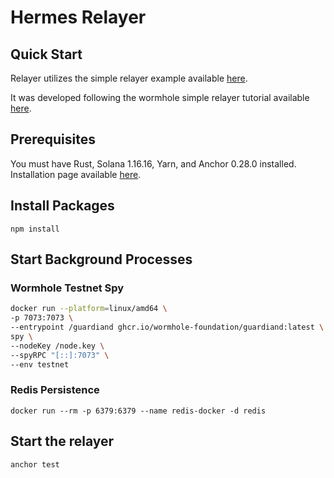 # Hermes Relayer

## Quick Start

Relayer utilizes the simple relayer example available [here](https://github.com/wormhole-foundation/relayer-engine/tree/main/examples/simple).

It was developed following the wormhole simple relayer tutorial available [here](https://docs.wormhole.com/wormhole/quick-start/tutorials/relayer).

## Prerequisites

You must have Rust, Solana 1.16.16, Yarn, and Anchor 0.28.0 installed. Installation page available [here](https://www.anchor-lang.com/docs/installation).

## Install Packages

`npm install`

## Start Background Processes

### Wormhole Testnet Spy

```bash
docker run --platform=linux/amd64 \
-p 7073:7073 \
--entrypoint /guardiand ghcr.io/wormhole-foundation/guardiand:latest \
spy \
--nodeKey /node.key \
--spyRPC "[::]:7073" \
--env testnet
```

### Redis Persistence

`docker run --rm -p 6379:6379 --name redis-docker -d redis`

## **Start the relayer**

`anchor test`
